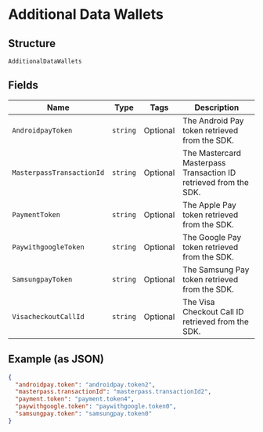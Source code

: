 
# Additional Data Wallets

## Structure

`AdditionalDataWallets`

## Fields

| Name | Type | Tags | Description |
|  --- | --- | --- | --- |
| `AndroidpayToken` | `string` | Optional | The Android Pay token retrieved from the SDK. |
| `MasterpassTransactionId` | `string` | Optional | The Mastercard Masterpass Transaction ID retrieved from the SDK. |
| `PaymentToken` | `string` | Optional | The Apple Pay token retrieved from the SDK. |
| `PaywithgoogleToken` | `string` | Optional | The Google Pay token retrieved from the SDK. |
| `SamsungpayToken` | `string` | Optional | The Samsung Pay token retrieved from the SDK. |
| `VisacheckoutCallId` | `string` | Optional | The Visa Checkout Call ID retrieved from the SDK. |

## Example (as JSON)

```json
{
  "androidpay.token": "androidpay.token2",
  "masterpass.transactionId": "masterpass.transactionId2",
  "payment.token": "payment.token4",
  "paywithgoogle.token": "paywithgoogle.token0",
  "samsungpay.token": "samsungpay.token0"
}
```

